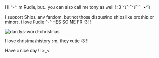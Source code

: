 Hi ^-^ Im Rudie, but.. you can also call me tony as well ! :3
꒷꒦︶꒷꒦︶ ๋ ࣭ ⭑꒷꒦

 I support Ships, any fandom, but not those disgusting ships like proship or minors.
 i love Rudie ^-^ HES SO ME FR :3 !!

 ![dandys-world-christmas](https://github.com/user-attachments/assets/417a563a-59e0-4caa-a4a5-10e74e575c92)

 I love christmashistory sm, they cutie :3 !!

 Have a nice day !! >_<
